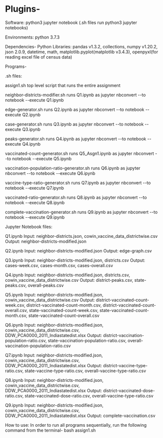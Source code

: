 # Plugins-
Software: python3 jupyter notebook (.sh files run python3 jupyter notebooks)

Environments: python 3.7.3


Dependencies-
Python Libraries: pandas v1.3.2, collections, numpy v1.20.2, json 2.0.9,  datetime, math,
		  matplotlib.pyplot(matplotlib v3.4.3), openpyxl(for reading excel file of census data)


Programs-

.sh files:

assign1.sh 
top level script that runs the entire assignment

neighbor-districts-modifier.sh
runs Q1.ipynb as
jupyter nbconvert --to notebook --execute Q1.ipynb

edge-generator.sh
runs Q2.ipynb as
jupyter nbconvert --to notebook --execute Q2.ipynb

case-generator.sh
runs Q3.ipynb as
jupyter nbconvert --to notebook --execute Q3.ipynb

peaks-generator.sh
runs Q4.ipynb as
jupyter nbconvert --to notebook --execute Q4.ipynb

vaccinated-count-generator.sh
runs Q5_Asgn1.ipynb as
jupyter nbconvert --to notebook --execute Q5.ipynb

vaccination-population-ratio-generator.sh
runs Q6.ipynb as
jupyter nbconvert --to notebook --execute Q6.ipynb

vaccine-type-ratio-generator.sh
runs Q7.ipynb as
jupyter nbconvert --to notebook --execute Q7.ipynb

vaccinated-ratio-generator.sh
runs Q8.ipynb as
jupyter nbconvert --to notebook --execute Q8.ipynb

complete-vaccination-generator.sh
runs Q9.ipynb as
jupyter nbconvert --to notebook --execute Q9.ipynb

Jupyter Notebook files:

Q1.ipynb
Input: neighbor-districts.json, cowin_vaccine_data_districtwise.csv
Output: neighbor-districts-modified.json

Q2.ipynb
Input: neighbor-districts-modified.json
Output: edge-graph.csv

Q3.ipynb
Input: neighbor-districts-modified.json, districts.csv
Output: cases-week.csv, cases-month.csv, cases-overall.csv

Q4.ipynb
Input: neighbor-districts-modified.json, districts.csv, cowin_vaccine_data_districtwise.csv
Output: district-peaks.csv, state-peaks.csv, overall-peaks.csv

Q5.ipynb
Input: neighbor-districts-modified.json, cowin_vaccine_data_districtwise.csv
Output: district-vaccinated-count-week.csv, district-vaccinated-count-month.csv,
	district-vaccinated-count-overall.csv, state-vaccinated-count-week.csv, 
	state-vaccinated-count-month.csv, state-vaccinated-count-overall.csv

Q6.ipynb
Input: neighbor-districts-modified.json, cowin_vaccine_data_districtwise.csv,
	DDW_PCA0000_2011_Indiastatedist.xlsx
Output: district-vaccination-population-ratio.csv, state-vaccination-population-ratio.csv,
	overall-vaccination-population-ratio.csv

Q7.ipynb
Input: neighbor-districts-modified.json, cowin_vaccine_data_districtwise.csv,
	DDW_PCA0000_2011_Indiastatedist.xlsx
Output: district-vaccine-type-ratio.csv, state-vaccine-type-ratio.csv,
	overall-vaccine-type-ratio.csv

Q8.ipynb
Input: neighbor-districts-modified.json, cowin_vaccine_data_districtwise.csv,
	DDW_PCA0000_2011_Indiastatedist.xlsx
Output: district-vaccinated-dose-ratio.csv, state-vaccinated-dose-ratio.csv,
	overall-vaccine-type-ratio.csv

Q9.ipynb
Input: neighbor-districts-modified.json, cowin_vaccine_data_districtwise.csv,
	DDW_PCA0000_2011_Indiastatedist.xlsx
Output: complete-vaccination.csv

How to use:
In order to run all programs sequentially, run the following command from the terminal-
bash assign1.sh 
